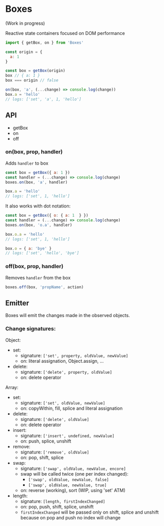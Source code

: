 Boxes
=====

(Work in progress)

Reactive state containers focused on DOM performance

```js
import { getBox, on } from 'Boxes'

const origin = {
  a: 1
}

const box = getBox(origin)
box // { a: 1 }
box === origin // false

on(box, 'a', (...change) => console.log(change))
box.a = 'hello'
// logs: ['set', 'a', 1, 'hello']
```

## API

- getBox
- on
- off

### on(box, prop, handler)

Adds `handler` to box

```js
const box = getBox({ a: 1 })
const handler = (...change) => console.log(change)
boxes.on(box, 'a', handler)

box.a = 'hello'
// logs: ['set', 1, 'hello']
```

It also works with dot notation:

```js
const box = getBox({ o: { a: 1  } })
const handler = (...change) => console.log(change)
boxes.on(box, 'o.a', handler)

box.o.a = 'hello'
// logs: ['set', 1, 'hello']

box.o = { a: 'bye' }
// logs: ['set', 'hello', 'bye']
```

### off(box, prop, handler)

Removes `handler` from the box

```js
boxes.off(box, 'propName', action)
```


## Emitter

Boxes will emit the changes made in the observed objects.

### Change signatures:

Object:

- set:
  - signature: `['set', property, oldValue, newValue]`
  - on: literal assignation, Object.assign, ...
- delete:
  - signature: `['delete', property, oldValue]`
  - on: delete operator

Array:

- set:
  - signature: `['set', oldValue, newValue]`
  - on: copyWithin, fill, splice and literal assignation
- delete:
  - signature: `['delete', oldValue]`
  - on: delete operator
- insert:
  - signature: `['insert', undefined, newValue]`
  - on: push, splice, unshift
- remove:
  - signature: `['remove', oldValue]`
  - on: pop, shift, splice
- swap:
  - signature: `['swap', oldValue, newValue, encore]`
  - swap will be called twice (one per index changed):
    - `['swap', oldValue, newValue, false]`
    - `['swap', oldValue, newValue, true]`
  - on: reverse (working), sort (WIP, using 'set' ATM)
- length:
  - signature: `[length, firstIndexChanged]`
  - on: pop, push, shift, splice, unshift
  - `firstIndexChanged` will be passed only on shift, splice and unshift
    because on pop and push no index will change
